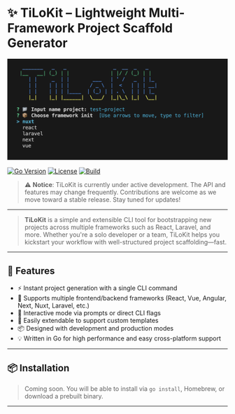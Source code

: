 # ✨ TiLoKit – Lightweight Multi-Framework Project Scaffold Generator

<p align="left">
  <img src="./assets/banner.png" alt="TiLoKit CLI Banner" width="700"/>
</p>


[![Go Version](https://img.shields.io/badge/Go-1.24.4-blue)](https://golang.org/dl/)
[![License](https://img.shields.io/badge/license-MIT-green)](./LICENSE)
[![Build](https://img.shields.io/badge/build-passing-brightgreen)]()

> ⚠️ **Notice**: TiLoKit is currently under active development. The API and features may change frequently.
> Contributions are welcome as we move toward a stable release. Stay tuned for updates!

---

> **TiLoKit** is a simple and extensible CLI tool for bootstrapping new projects across multiple frameworks such as React, Laravel, and more.
> Whether you're a solo developer or a team, TiLoKit helps you kickstart your workflow with well-structured project scaffolding—fast.

---

## 🚀 Features

- ⚡ Instant project generation with a single CLI command
- 🧱 Supports multiple frontend/backend frameworks (React, Vue, Angular, Next, Nuxt, Laravel, etc.)
- 🤖 Interactive mode via prompts or direct CLI flags
- 🔌 Easily extendable to support custom templates
- 📦 Designed with development and production modes
- 💡 Written in Go for high performance and easy cross-platform support

---

## 📦 Installation

> Coming soon.
> You will be able to install via `go install`, Homebrew, or download a prebuilt binary.

---
